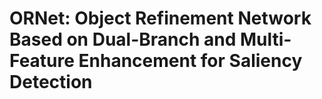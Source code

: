 # ORNet: Object Refinement Network Based on Dual-Branch and Multi-Feature Enhancement for Saliency Detection
